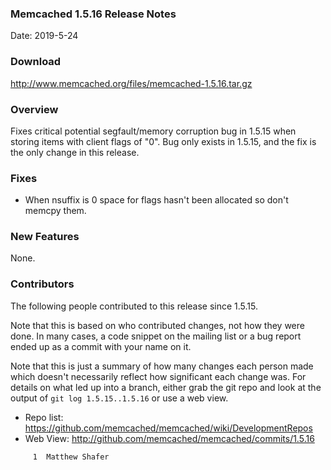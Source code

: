 ### Memcached 1.5.16 Release Notes

Date: 2019-5-24

### Download

http://www.memcached.org/files/memcached-1.5.16.tar.gz

### Overview

Fixes critical potential segfault/memory corruption bug in 1.5.15 when storing
items with client flags of "0". Bug only exists in 1.5.15, and the fix is the
only change in this release.

### Fixes

  * When nsuffix is 0 space for flags hasn't been allocated so don't memcpy them.

### New Features

None.

### Contributors

The following people contributed to this release since 1.5.15.

Note that this is based on who contributed changes, not how they were
done.  In many cases, a code snippet on the mailing list or a bug
report ended up as a commit with your name on it.

Note that this is just a summary of how many changes each person made
which doesn't necessarily reflect how significant each change was.
For details on what led up into a branch, either grab the git repo and
look at the output of `git log 1.5.15..1.5.16` or use a web view.

  * Repo list: https://github.com/memcached/memcached/wiki/DevelopmentRepos
  * Web View: http://github.com/memcached/memcached/commits/1.5.16

```
     1	Matthew Shafer

```
